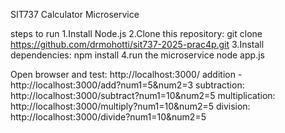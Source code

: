 SIT737 Calculator Microservice

steps to run
1.Install Node.js
2.Clone this repository:
  git clone https://github.com/drmohotti/sit737-2025-prac4p.git
3.Install dependencies:
  npm install
4.run the microservice
  node app.js

  Open browser and test:
  http://localhost:3000/
  addition - http://localhost:3000/add?num1=5&num2=3
  subtraction: http://localhost:3000/subtract?num1=10&num2=5
  multiplication: http://localhost:3000/multiply?num1=10&num2=5
  division: http://localhost:3000/divide?num1=10&num2=5
